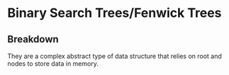 # Binary Search Trees/Fenwick Trees


## Breakdown
They are a complex abstract type of data structure that relies on root and nodes to store data in memory.